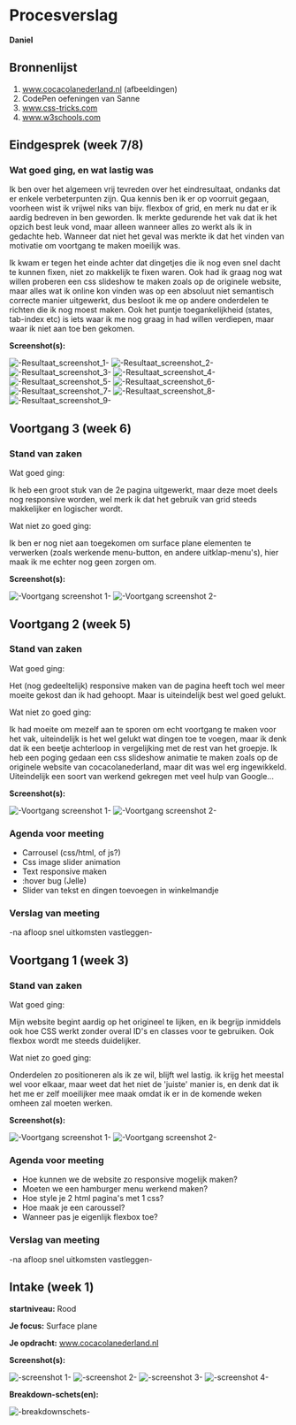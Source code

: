 # Procesverslag
**Daniel**



## Bronnenlijst
1. www.cocacolanederland.nl (afbeeldingen)
2. CodePen oefeningen van Sanne
3. www.css-tricks.com
4. www.w3schools.com



## Eindgesprek (week 7/8)

### Wat goed ging, en wat lastig was

Ik ben over het algemeen vrij tevreden over het eindresultaat, ondanks dat er enkele verbeterpunten zijn. Qua kennis ben ik er op voorruit gegaan, voorheen wist ik vrijwel niks van bijv. flexbox of grid, en merk nu dat er ik aardig bedreven in ben geworden.
Ik merkte gedurende het vak dat ik het opzich best leuk vond, maar alleen wanneer alles zo werkt als ik in gedachte heb. Wanneer dat niet het geval was merkte ik dat het vinden van motivatie om voortgang te maken moeilijk was. 

Ik kwam er tegen het einde achter dat dingetjes die ik nog even snel dacht te kunnen fixen, niet zo makkelijk te fixen waren. Ook had ik graag nog wat willen proberen een css slideshow te maken zoals op de originele website, maar alles wat ik online kon vinden was op een absoluut niet semantisch correcte manier uitgewerkt, dus besloot ik me op andere onderdelen te richten die ik nog moest maken. Ook het puntje toegankelijkheid (states, tab-index etc) is iets waar ik me nog graag in had willen verdiepen, maar waar ik niet aan toe ben gekomen.


**Screenshot(s):**

![-Resultaat_screenshot_1-](images/Eindresultaat_1.png)
![-Resultaat_screenshot_2-](images/Eindresultaat_2.png)
![-Resultaat_screenshot_3-](images/Eindresultaat_3.png)
![-Resultaat_screenshot_4-](images/Eindresultaat_4.png)
![-Resultaat_screenshot_5-](images/Eindresultaat_5.png)
![-Resultaat_screenshot_6-](images/Eindresultaat_6.png)
![-Resultaat_screenshot_7-](images/Eindresultaat_7.png)
![-Resultaat_screenshot_8-](images/Eindresultaat_8.png)
![-Resultaat_screenshot_9-](images/Eindresultaat_9.png)



## Voortgang 3 (week 6)

### Stand van zaken

Wat goed ging:

Ik heb een groot stuk van de 2e pagina uitgewerkt, maar deze moet deels nog responsive worden, wel merk ik dat het gebruik van grid steeds makkelijker en logischer wordt.

Wat niet zo goed ging:

Ik ben er nog niet aan toegekomen om surface plane elementen te verwerken (zoals werkende menu-button, en andere uitklap-menu's), hier maak ik me echter nog geen zorgen om.

**Screenshot(s):**

![-Voortgang screenshot 1-](images/Voortgang3.1.png)
![-Voortgang screenshot 2-](images/Voortgang3.2.png)


## Voortgang 2 (week 5)

### Stand van zaken

Wat goed ging:

Het (nog gedeeltelijk) responsive maken van de pagina heeft toch wel meer moeite gekost dan ik had gehoopt. Maar is uiteindelijk best wel goed gelukt.

Wat niet zo goed ging:

Ik had moeite om mezelf aan te sporen om echt voortgang te maken voor het vak, uiteindelijk is het wel gelukt wat dingen toe te voegen, maar ik denk dat ik een beetje achterloop in vergelijking met de rest van het groepje. Ik heb een poging gedaan een css slideshow animatie te maken zoals op de originele website van cocacolanederland, maar dit was wel erg ingewikkeld. Uiteindelijk een soort van werkend gekregen met veel hulp van Google...



**Screenshot(s):**

![-Voortgang screenshot 1-](images/Voortgang2.1.jpg)
![-Voortgang screenshot 2-](images/Voortgang2.2.png)


### Agenda voor meeting

- Carrousel (css/html, of js?)
- Css image slider animation
- Text responsive maken
- :hover bug (Jelle)
- Slider van tekst en dingen toevoegen in winkelmandje

### Verslag van meeting

-na afloop snel uitkomsten vastleggen-



## Voortgang 1 (week 3)

### Stand van zaken

Wat goed ging: 

Mijn website begint aardig op het origineel te lijken, en ik begrijp inmiddels ook hoe CSS werkt zonder overal ID's en classes voor te gebruiken. 
Ook flexbox wordt me steeds duidelijker.

Wat niet zo goed ging:

Onderdelen zo positioneren als ik ze wil, blijft wel lastig. ik krijg het meestal wel voor elkaar, maar weet dat het niet de 'juiste' manier is, en denk dat ik het me er zelf moeilijker mee maak omdat ik er in de komende weken omheen zal moeten werken.

**Screenshot(s):**

![-Voortgang screenshot 1-](images/voortgang1.png)
![-Voortgang screenshot 2-](images/voortgang2.png)

### Agenda voor meeting

- Hoe kunnen we de website zo responsive mogelijk maken?
- Moeten we een hamburger menu werkend maken?
- Hoe style je 2 html pagina's met 1 css?
- Hoe maak je een caroussel?
- Wanneer pas je eigenlijk flexbox toe?

### Verslag van meeting

-na afloop snel uitkomsten vastleggen-



## Intake (week 1)

**startniveau:** Rood

**Je focus:** Surface plane

**Je opdracht:** www.cocacolanederland.nl


**Screenshot(s):**

![-screenshot 1-](images/1.png)
![-screenshot 2-](images/2.png)
![-screenshot 3-](images/3.png)
![-screenshot 4-](images/4.png)

**Breakdown-schets(en):**

![-breakdownschets-](images/breakdown.png)
